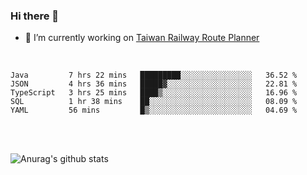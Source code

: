 ### Hi there 👋

- 🔭 I’m currently working on [Taiwan Railway Route Planner](https://github.com/Taiwan-Railway-Route-Planner)

<br/>

<!--START_SECTION:waka-->
```text
Java         7 hrs 22 mins   █████████░░░░░░░░░░░░░░░░   36.52 % 
JSON         4 hrs 36 mins   █████▓░░░░░░░░░░░░░░░░░░░   22.81 % 
TypeScript   3 hrs 25 mins   ████▒░░░░░░░░░░░░░░░░░░░░   16.96 % 
SQL          1 hr 38 mins    ██░░░░░░░░░░░░░░░░░░░░░░░   08.09 % 
YAML         56 mins         █▒░░░░░░░░░░░░░░░░░░░░░░░   04.69 % 
```
<!--END_SECTION:waka-->

<br/>
<br/>

![Anurag's github stats](https://github-readme-stats.vercel.app/api?username=DepickereSven&show_icons=true&theme=tokyonight)



<!--
**DepickereSven/DepickereSven** is a ✨ _special_ ✨ repository because its `README.md` (this file) appears on your GitHub profile.

Here are some ideas to get you started:

- 🔭 I’m currently working on ...
- 🌱 I’m currently learning ...
- 👯 I’m looking to collaborate on ...
- 🤔 I’m looking for help with ...
- 💬 Ask me about ...
- 📫 How to reach me: ...
- 😄 Pronouns: ...
- ⚡ Fun fact: ...
-->
